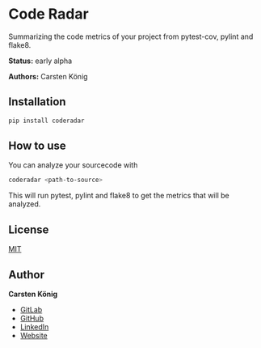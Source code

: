 # Code Radar

Summarizing the code metrics of your project from pytest-cov, pylint and flake8.

**Status:**  early alpha

**Authors:** Carsten König

## Installation

```bash
pip install coderadar
```

## How to use
You can analyze your sourcecode with

```bash
coderadar <path-to-source>
```
This will run pytest, pylint and flake8 to get the metrics that will be analyzed.


## License
[MIT](https://choosealicense.com/licenses/mit/)

## Author
**Carsten König**

- [GitLab](https://gitlab.com/ck2go "Carsten König")
- [GitHub](https://github.com/ck2go "Carsten König")
- [LinkedIn](https://www.linkedin.com/in/ck2go/ "Carsten König")
- [Website](https://www.carsten-koenig.de "Carsten König")